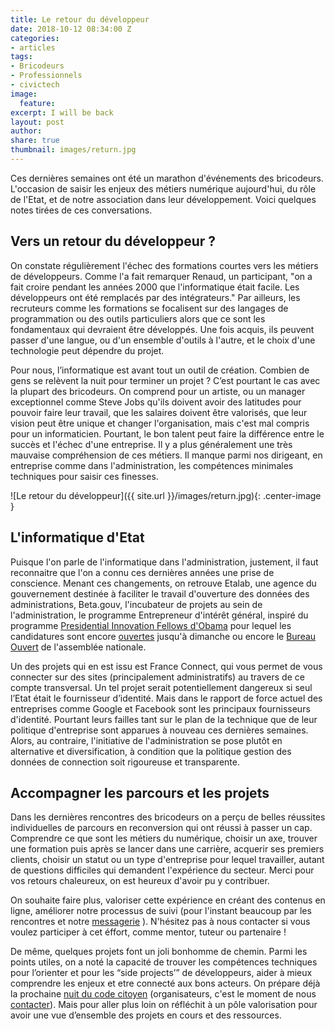 ```yaml
---
title: Le retour du développeur
date: 2018-10-12 08:34:00 Z
categories:
- articles
tags:
- Bricodeurs
- Professionnels
- civictech
image:
  feature: 
excerpt: I will be back
layout: post
author: 
share: true
thumbnail: images/return.jpg
---
```

Ces dernières semaines ont été un marathon d'événements des bricodeurs. L'occasion de saisir les enjeux des métiers numérique aujourd'hui, du rôle de l'Etat, et de notre association dans leur développement. Voici quelques notes tirées de ces conversations.

## Vers un retour du développeur ?

On constate régulièrement l'échec des formations courtes vers les métiers de développeurs. Comme l'a fait remarquer Renaud, un participant, "on a fait croire pendant les années 2000 que l'informatique était facile. Les développeurs ont été remplacés par des intégrateurs." Par ailleurs, les recruteurs comme les formations se focalisent sur des langages de programmation ou des outils particuliers alors que ce sont les fondamentaux qui devraient être développés. Une fois acquis, ils peuvent passer d'une langue, ou d'un ensemble d'outils à l'autre, et le choix d'une technologie peut dépendre du projet.

Pour nous, l’informatique est avant tout un outil de création. Combien de gens se relèvent la nuit pour terminer un projet ? C’est pourtant le cas avec la plupart des bricodeurs. On comprend pour un artiste, ou un manager exceptionnel comme Steve Jobs qu'ils doivent avoir des latitudes pour pouvoir faire leur travail, que les salaires doivent être valorisés, que leur vision peut être unique et changer l'organisation, mais c'est mal compris pour un informaticien. Pourtant, le bon talent peut faire la différence entre le succès et l'échec d'une entreprise. Il y a plus généralement une très mauvaise compréhension de ces métiers. Il manque parmi nos dirigeant, en entreprise comme dans l'administration, les compétences minimales techniques pour saisir ces finesses.

![Le retour du développeur]({{ site.url }}/images/return.jpg){: .center-image }



## L'informatique d'Etat

Puisque l'on parle de l'informatique dans l'administration, justement, il faut reconnaitre que l'on a connu ces dernières années une prise de conscience. Menant ces changements, on retrouve Etalab, une agence du gouvernement destinée à faciliter le travail d'ouverture des données des administrations, Beta.gouv, l'incubateur de projets au sein de l'administration, le programme Entrepreneur d'intérêt général, inspiré du programme [Presidential Innovation Fellows d'Obama](https://lesbricodeurs.fr/articles/Obama-Presidential-Innovation-Fellows/) pour lequel les candidatures sont encore [ouvertes](https://entrepreneur-interet-general.etalab.gouv.fr/candidature-eig.html) jusqu'à dimanche ou encore le [Bureau Ouvert](https://parlement-ouvert.fr/) de l'assemblée nationale.

Un des projets qui en est issu est France Connect, qui vous permet de vous connecter sur des sites (principalement administratifs) au travers de ce compte transversal. Un tel projet serait potentiellement dangereux si seul l’Etat était le fournisseur d’identité. Mais dans le rapport de force actuel des entreprises comme Google et Facebook sont les principaux fournisseurs d'identité. Pourtant leurs failles tant sur le plan de la technique que de leur politique d'entreprise sont apparues à nouveau ces dernières semaines. Alors, au contraire, l'initiative de l'administration se pose plutôt en alternative et diversification, à condition que la politique gestion des données de connection soit rigoureuse et transparente.

## Accompagner les parcours et les projets

Dans les dernières rencontres des bricodeurs on a perçu de belles réussites individuelles de parcours en reconversion qui ont réussi à passer un cap. Comprendre ce que sont les métiers du numérique, choisir un axe, trouver une formation puis après se lancer dans une carrière, acquerir ses premiers clients, choisir un statut ou un type d'entreprise pour lequel travailler, autant de questions difficiles qui demandent l'expérience du secteur. Merci pour vos retours chaleureux, on est heureux d'avoir pu y contribuer.

On souhaite faire plus, valoriser cette expérience en créant des contenus en ligne, améliorer notre processus de suivi (pour l'instant beaucoup par les rencontres et notre [messagerie](https://join.slack.com/t/bricodeurs/shared_invite/enQtMjk4MDg1NTIxMDI4LWU1MjRhMjlmYmYyYmM3MGRhNjg3YjIzMGRiMzk0YjE4OTYyYzUxZWFkMDE1MTZiZTRiOTBhYTA4YTQ5YTA2NTY/) ). N'hésitez pas à nous contacter si vous voulez participer à cet éffort, comme mentor, tuteur ou partenaire !

De même, quelques projets font un joli bonhomme de chemin. Parmi les points utiles, on a noté la capacité de trouver les compétences techniques pour l’orienter et pour les “side projects’” de développeurs, aider à mieux comprendre les enjeux et etre connecté aux bons acteurs.  On prépare déjà la prochaine [nuit du code citoyen](http://nuitcodecitoyen.org/) (organisateurs, c'est le moment de nous [contacter](http://nuitcodecitoyen.org/participer//fr/organisateur)). Mais pour aller plus loin on réfléchit à un pôle valorisation pour avoir une vue d’ensemble des projets en cours et des ressources.